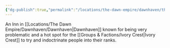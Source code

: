 ```yaml
---
{"dg-publish":true,"permalink":"/locations/the-dawn-empire/dawnhaven/the-silent-shade/","updated":"2024-12-13T22:53:58.276+00:00"}
---
```


An Inn in [[Locations/The Dawn Empire/Dawnhaven/Dawnhaven\|Dawnhaven]] known for being very problematic and a hot spot for the [[Groups & Factions/Ivory Crest\|Ivory Crest]] to try and indoctrinate people into their ranks.  